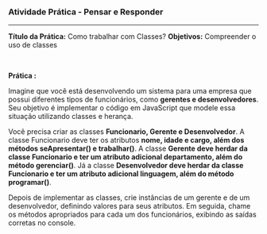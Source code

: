 ### Atividade Prática - Pensar e Responder

<hr>

**Título da Prática:**  Como trabalhar com Classes?
**Objetivos:** Compreender o uso de classes

<br>

**Prática :**

Imagine que você está desenvolvendo um sistema para uma empresa que possui diferentes tipos de funcionários, como **gerentes e desenvolvedores**. Seu objetivo é implementar o código em JavaScript que modele essa situação utilizando classes e herança.

Você precisa criar as classes **Funcionario, Gerente e Desenvolvedor**. A classe Funcionario deve ter os atributos **nome, idade e cargo, além dos métodos seApresentar() e trabalhar()**. A classe **Gerente deve herdar da classe Funcionario e ter um atributo adicional departamento, além do método gerenciar()**. Já a classe **Desenvolvedor deve herdar da classe Funcionario e ter um atributo adicional linguagem, além do método programar()**.

Depois de implementar as classes, crie instâncias de um gerente e de um desenvolvedor, definindo valores para seus atributos. Em seguida, chame os métodos apropriados para cada um dos funcionários, exibindo as saídas corretas no console.